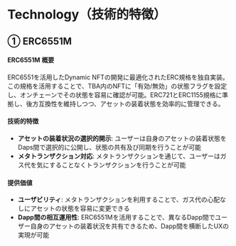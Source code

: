
# Technology（技術的特徴）

## ① ERC6551M

#### ERC6551M 概要
ERC6551を活用したDynamic NFTの開発に最適化されたERC規格を独自実装。この規格を活用することで、TBA内のNFTに「有効/無効」の状態フラグを設定し、オンチェーンでその状態を容易に確認が可能。ERC721とERC1155規格に準拠し、後方互換性を維持しつつ、アセットの装着状態を効率的に管理できる。

#### 技術的特徴
- **アセットの装着状況の選択的開示**: ユーザーは自身のアセットの装着状態をDaps間で選択的に公開し、状態の共有及び同期を行うことが可能
- **メタトランザクション対応**: メタトランザクションを通じて、ユーザーはガス代を気にすることなくトランザクションを行うことが可能

#### 提供価値
- **ユーザビリティ**: メタトランザクションを利用することで、ガス代の心配なしにアセットの状態を容易に変更できる
- **Dapp間の相互運用性**: ERC6551Mを活用することで、異なるDapp間でユーザー自身のアセットの装着状況を共有できるため、Dapp間を横断したUXの実現が可能
